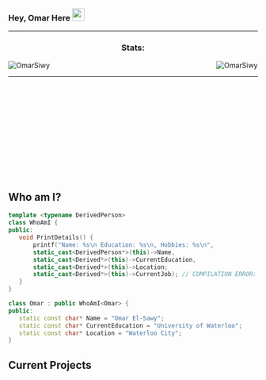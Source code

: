 
### Hey, Omar Here <img src="https://media.giphy.com/media/hvRJCLFzcasrR4ia7z/giphy.gif" width="25px">

<!-- GITHUB STATS -->
<hr>
<div style="display: block;">
<p>
  <h3 align="center">Stats:</h3>
<p>
    <a align="left">
      <p><img align="left" 
  src="https://github-readme-stats.vercel.app/api/top-langs?username=OmarSiwy&show_icons=true&theme=dark&locale=en&hide=jupyter%20notebook,lex,&langs_count=8" alt="OmarSiwy" /></p></a>
    <a align="right"><p>&nbsp;<img align="right" src="https://github-readme-stats.vercel.app/api?username=OmarSiwy&show_icons=true&theme=dark&locale=en" alt="OmarSiwy" /></p></a>  
  </p>
</p>
</div>
<hr>
<br>
<br>
<br>
<br>
<br>
<br>
<br>
<br>
<br>
<br>
<br>
 
 ## Who am I?
 ```C++
template <typename DerivedPerson>
class WhoAmI {
public:
	void PrintDetails() {
		printf("Name: %s\n Education: %s\n, Hobbies: %s\n",
		static_cast<DerivedPerson*>(this)->Name,
		static_cast<Derived*>(this)->CurrentEducation,
		static_cast<Derived*>(this)->Location;
		static_cast<Derived*>(this)->CurrentJob); // COMPILATION ERROR: NO CURRENT JOB
	}
}

class Omar : public WhoAmI<Omar> {
public:
	static const char* Name = "Omar El-Sawy";
	static const char* CurrentEducation = "University of Waterloo";
	static const char* Location = "Waterloo City";
}
 ```

## Current Projects
 

